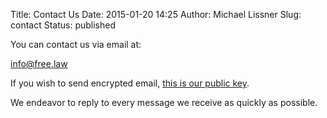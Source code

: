 Title: Contact Us
Date: 2015-01-20 14:25
Author: Michael Lissner
Slug: contact
Status: published

You can contact us via email at:

<!--
    This is a html-encoded email address link.
    Damn the spammers. See: http://www.wbwip.com/wbw/emailencoder.html
-->
<a href="mailto:&#105;&#110;&#102;&#111;&#064;&#102;&#114;&#101;&#101;&#046;&#108;&#097;&#119;" class="btn btn-lg btn-primary">&#105;&#110;&#102;&#111;&#064;&#102;&#114;&#101;&#101;&#046;&#108;&#097;&#119;</a>

If you wish to send encrypted email, [this is our public key][1].

We endeavor to reply to every message we receive as quickly as possible.


[1]: {filename}/keys/flp.gpg
